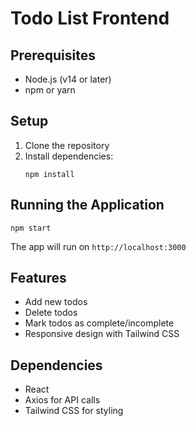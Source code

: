 # Todo List Frontend

## Prerequisites
- Node.js (v14 or later)
- npm or yarn

## Setup
1. Clone the repository
2. Install dependencies:
   ```
   npm install
   ```

## Running the Application
```
npm start
```

The app will run on `http://localhost:3000`

## Features
- Add new todos
- Delete todos
- Mark todos as complete/incomplete
- Responsive design with Tailwind CSS

## Dependencies
- React
- Axios for API calls
- Tailwind CSS for styling
